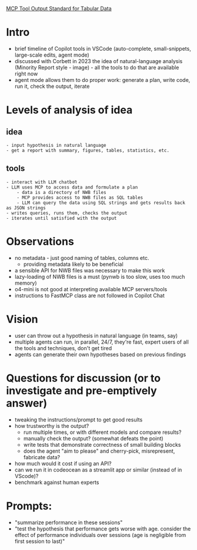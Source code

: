 [MCP Tool Output Standard for Tabular Data](https://github.com/modelcontextprotocol/modelcontextprotocol/discussions/930)

# Intro
- brief timeline of Copilot tools in VSCode (auto-complete, small-snippets, large-scale edits, agent mode)
- discussed with Corbett in 2023 the idea of natural-language analysis (Minority Report style -
  image) - all the tools to do that are available right now 
- agent mode allows them to do proper work: generate a plan, write code, run it, check the output,
  iterate

# Levels of analysis of idea
## idea
    - input hypothesis in natural language
    - get a report with summary, figures, tables, statistics, etc.
## tools
    - interact with LLM chatbot
    - LLM uses MCP to access data and formulate a plan
        - data is a directory of NWB files
        - MCP provides access to NWB files as SQL tables
        - LLM can query the data using SQL strings and gets results back as JSON strings
    - writes queries, runs them, checks the output
    - iterates until satisfied with the output

# Observations 
- no metadata - just good naming of tables, columns etc.
    - providing metadata likely to be beneficial
- a sensible API for NWB files was necessary to make this work
- lazy-loading of NWB files is a must (pynwb is too slow, uses too much memory)
- o4-mini is not good at interpreting available MCP servers/tools
- instructions to FastMCP class are not followed in Copilot Chat

# Vision 
- user can throw out a hypothesis in natural language (in teams, say)
- multiple agents can run, in parallel, 24/7, they're fast, expert users of all the tools and
  techniques, don't get tired
- agents can generate their own hypotheses based on previous findings

# Questions for discussion (or to investigate and pre-emptively answer)
- tweaking the instructions/prompt to get good results
- how trustworthy is the output?
  - run multiple times, or with different models and compare results?
  - manually check the output? (somewhat defeats the point)
  - write tests that demonstrate correctness of small building blocks
  - does the agent "aim to please" and cherry-pick, misrepresent, fabricate data?
- how much would it cost if using an API?
- can we run it in codeocean as a streamlit app or similar (instead of in VScode)?
- benchmark against human experts

# Prompts:
- "summarize performance in these sessions"
- "test the hypothesis that performance gets worse with age. consider the effect of performance
  individuals over sessions (age is negligible from first session to last)"
